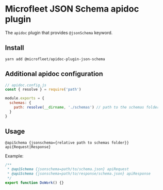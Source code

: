 # Microfleet JSON Schema apidoc plugin

The `apidoc` plugin that provides `@jsonSchema` keyword.

## Install
`yarn add @microfleet/apidoc-plugin-json-schema`

## Additional apidoc configuration

```javascript
// apidoc.config.js
const { resolve } = require('path')

module.exports = {
  schemas: {
    path: resolve(__dirname, './schemas') // path to the schemas folder
  }
}

```

## Usage
`@apiSchema {jsonschema={relative path to schemas folder}} api{Request|Response}`

Example:

```javascript
/**
 * @apiSchema {jsonschema=path/to/schema.json} apiRequest
 * @apiSchema {jsonschema=path/to/response/schema.json} apiResponse
 */
export function DoWork() {}
```
